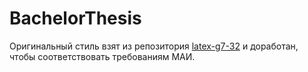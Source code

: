 # BachelorThesis

Оригинальный стиль взят из репозитория [latex-g7-32](https://github.com/latex-g7-32/latex-g7-32) и доработан, чтобы соответствовать требованиям МАИ.
